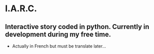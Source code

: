# I.A.R.C.
## Interactive story coded in python. Currently in development during my free time.
* Actually in French but must be translate later...
